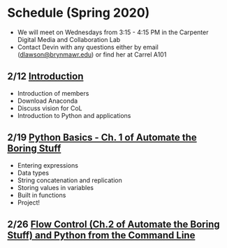 # Schedule (Spring 2020)

- We will meet on Wednesdays from 3:15 - 4:15 PM in the Carpenter Digital Media and Collaboration Lab
- Contact Devin with any questions either by email (dlawson@brynmawr.edu) or find her at Carrel A101

## 2/12 [Introduction](https://github.com/dnlawson/pythoncol/blob/master/sessions/feb12th.md)

- Introduction of members
- Download Anaconda
- Discuss vision for CoL
- Introduction to Python and applications

## 2/19 [Python Basics - Ch. 1 of Automate the Boring Stuff](https://github.com/dnlawson/pythoncol/blob/master/sessions/feb19th.md)

- Entering expressions
- Data types
- String concatenation and replication
- Storing values in variables
- Built in functions
- Project!

## 2/26 [Flow Control (Ch.2 of Automate the Boring Stuff) and Python from the Command Line](https://github.com/dnlawson/pythoncol/blob/master/sessions/feb26th.md)



